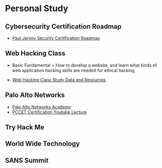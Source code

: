 # Personal Study

## Cybersecurity Certification Roadmap

* [Paul Jerimy Security Certification Roadmap](https://pauljerimy.com/security-certification-roadmap/)

## Web Hacking Class

* Basic Fundamental = How to develop a website, and learn what kinds of web application hacking skills are needed for ethical hacking
  
* [Web Hacking Class Study Data and Resources](https://github.com/SEUNGHO-Y00/Web-Hacking-Class)

## Palo Alto Networks

* [Palo Alto Networks Academy](https://paloaltonetworksacademy.net/)
* [PCCET Certification Youtube Lecture](https://youtu.be/bKU4VShdPuY?si=FteWn-qWFnk0FIAm)

## Try Hack Me

## World Wide Technology

## SANS Summit

